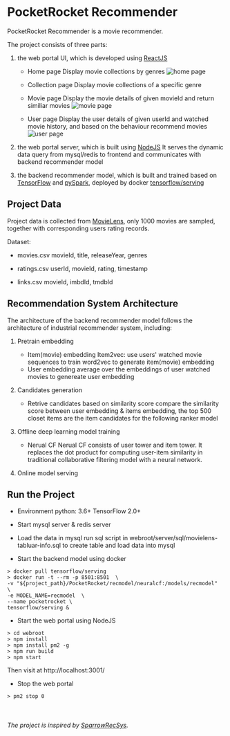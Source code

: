# PocketRocket Recommender
PocketRocket Recommender is a movie recommender. 

The project consists of three parts: 
1. the web portal UI, which is developed using [ReactJS](https://reactjs.org/)
    - Home page
    Display movie collections by genres
![home page](./weroot/public/home.png)

    - Collection page
    Display movie collections of a specific genre

    - Movie page
    Display the movie details of given movieId and return similiar movies 
![movie page](./weroot/public/movie.png)

    - User page
    Display the user details of given userId and watched movie history, and based on the behaviour recommend movies 
![user page](./weroot/public/user.png)

2. the web portal server, which is built using [NodeJS](https://nodejs.org/en/)
It serves the dynamic data query from mysql/redis to frontend and communicates with backend recommender model

3. the backend recommender model, which is built and trained based on [TensorFlow](https://www.tensorflow.org/) and [pySpark](https://spark.apache.org/docs/latest/api/python/),  deployed by docker [tensorflow/serving](https://hub.docker.com/r/tensorflow/serving)


## Project Data
Project data is collected from [MovieLens](https://grouplens.org/datasets/movielens/), only 1000 movies are sampled, together with corresponding users rating records.

Dataset:
- movies.csv 
movieId, title, releaseYear, genres

- ratings.csv
userId, movieId, rating, timestamp 

- links.csv
movieId, imbdId, tmdbId


## Recommendation System Architecture
The architecture of the backend recommender model follows the architecture of industrial recommender system, including:

1. Pretrain embedding
    - Item(movie) embedding
Item2vec: use users' watched movie sequences to train word2vec  to generate item(movie) embedding
    - User embedding
average over the embeddings of user watched movies to genereate user embedding

2. Candidates generation
    - Retrive candidates based on similarity score
compare the similarity score between user embedding & items embedding, the top 500 closet items are the item candidates for the following ranker model

3. Offline deep learning model training
    - Nerual CF
Nerual CF consists of user tower and item tower. It replaces the dot product for computing user-item similarity in traditional collaborative filtering model with a neural network.

4. Online model serving


## Run the Project
- Environment
python: 3.6+
TensorFlow 2.0+

- Start mysql server & redis server

- Load the data in mysql
run sql script in webroot/server/sql/movielens-tabluar-info.sql to create table and load data into mysql

- Start the backend model using docker
```
> docker pull tensorflow/serving
> docker run -t --rm -p 8501:8501  \
-v "${project_path}/PocketRocket/recmodel/neuralcf:/models/recmodel"  \
-e MODEL_NAME=recmodel  \
--name pocketrocket \
tensorflow/serving &
```

- Start the web portal using NodeJS
```
> cd webroot
> npm install
> npm install pm2 -g
> npm run build
> npm start
```
Then visit at http://localhost:3001/

- Stop the web portal
```
> pm2 stop 0
```


<br/>

###### The project is inspired by [SparrowRecSys](https://github.com/wzhe06/SparrowRecSys).